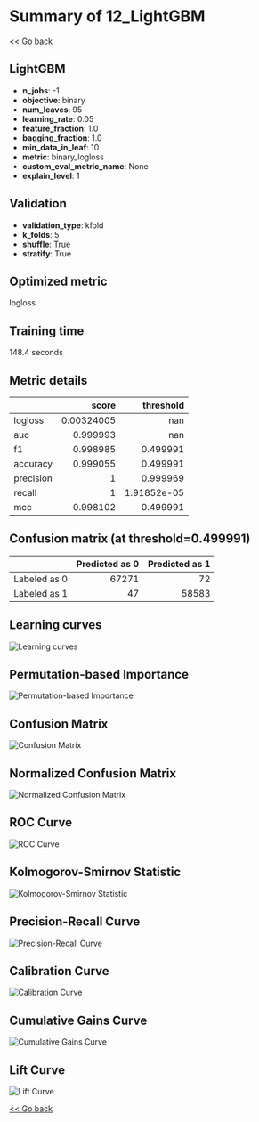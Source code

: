 # Summary of 12_LightGBM

[<< Go back](../README.md)


## LightGBM
- **n_jobs**: -1
- **objective**: binary
- **num_leaves**: 95
- **learning_rate**: 0.05
- **feature_fraction**: 1.0
- **bagging_fraction**: 1.0
- **min_data_in_leaf**: 10
- **metric**: binary_logloss
- **custom_eval_metric_name**: None
- **explain_level**: 1

## Validation
 - **validation_type**: kfold
 - **k_folds**: 5
 - **shuffle**: True
 - **stratify**: True

## Optimized metric
logloss

## Training time

148.4 seconds

## Metric details
|           |      score |     threshold |
|:----------|-----------:|--------------:|
| logloss   | 0.00324005 | nan           |
| auc       | 0.999993   | nan           |
| f1        | 0.998985   |   0.499991    |
| accuracy  | 0.999055   |   0.499991    |
| precision | 1          |   0.999969    |
| recall    | 1          |   1.91852e-05 |
| mcc       | 0.998102   |   0.499991    |


## Confusion matrix (at threshold=0.499991)
|              |   Predicted as 0 |   Predicted as 1 |
|:-------------|-----------------:|-----------------:|
| Labeled as 0 |            67271 |               72 |
| Labeled as 1 |               47 |            58583 |

## Learning curves
![Learning curves](learning_curves.png)

## Permutation-based Importance
![Permutation-based Importance](permutation_importance.png)
## Confusion Matrix

![Confusion Matrix](confusion_matrix.png)


## Normalized Confusion Matrix

![Normalized Confusion Matrix](confusion_matrix_normalized.png)


## ROC Curve

![ROC Curve](roc_curve.png)


## Kolmogorov-Smirnov Statistic

![Kolmogorov-Smirnov Statistic](ks_statistic.png)


## Precision-Recall Curve

![Precision-Recall Curve](precision_recall_curve.png)


## Calibration Curve

![Calibration Curve](calibration_curve_curve.png)


## Cumulative Gains Curve

![Cumulative Gains Curve](cumulative_gains_curve.png)


## Lift Curve

![Lift Curve](lift_curve.png)



[<< Go back](../README.md)
